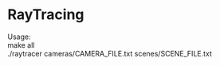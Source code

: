 # RayTracing

Usage: <br>
  make all <br>
  ./raytracer cameras/CAMERA_FILE.txt scenes/SCENE_FILE.txt
